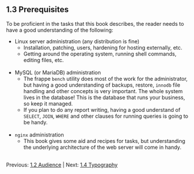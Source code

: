 ## 1.3 Prerequisites

To be proficient in the tasks that this book describes, the reader needs to have a good understanding of the following:

* Linux server administration (any distribution is fine)
    * Installation, patching, users, hardening for hosting externally, etc.
    * Getting around the operating system, running shell commands, editing files, etc.<br /><br />
* MySQL (or MariaDB) administration
    * The frappe `bench` utility does most of the work for the administrator, but having a good understanding of backups, restore, `innodb` file handling and other concepts is very important. The whole system lives in the database! This is the database that runs your business, so keep it managed.
    * If you plan to do any report writing, having a good understand of `SELECT`, `JOIN`, `WHERE` and other clauses for running queries is going to be handy.<br /><br />
* `nginx` administration
    * This book gives some aid and recipes for tasks, but understanding the underlying architecture of the web server will come in handy.<br /><br />
    
Previous: [1.2 Audience](audience "Audience") | Next: [1.4 Typography](typography "Typography")
